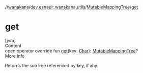 //[wanakana](../../index.md)/[dev.esnault.wanakana.utils](../index.md)/[MutableMappingTree](index.md)/[get](get.md)



# get  
[jvm]  
Content  
open operator override fun [get](get.md)(key: [Char](https://kotlinlang.org/api/latest/jvm/stdlib/kotlin/-char/index.html)): [MutableMappingTree](index.md)?  
More info  


Returns the subTree referenced by key, if any.

  




